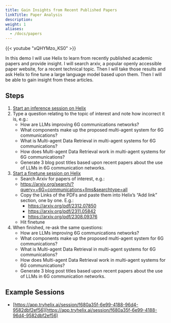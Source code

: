 ```yaml
---
title: Gain Insights from Recent Published Papers
linkTitle: Paper Analysis
description:
weight: 1
aliases:
  - /docs/papers
---
```


{{< youtube "xQHYMzo_KS0" >}}

In this demo I will use Helix to learn from recently published academic papers and provide insight. I will search arxiv, a popular openly accessible paper website, for a recent technical topic. Then I will take those results and ask Helix to fine tune a large language model based upon them. Then I will be able to gain insight from these articles.

## Steps

1. [Start an inference session on Helix](https://app.tryhelix.ai/?mode=inference&type=text)
2. Type a question relating to the topic of interest and note how incorrect it is, e.g.:
   * How are LLMs improving 6G communications networks?
   * What components make up the proposed multi-agent system for 6G communications?
   * What is Multi-agent Data Retrieval in multi-agent systems for 6G communications?
   * How does Multi-agent Data Retrieval work in multi-agent systems for 6G communications?
   * Generate 3 blog post titles based upon recent papers about the use of LLMs in 6G communication networks.
3. [Start a finetune session on Helix](https://app.tryhelix.ai/?mode=finetune&type=text)
   * Search Arxiv for papers of interest, e.g.:
   * https://arxiv.org/search/?query=+6G+communications+llms&searchtype=all
   * Copy the Links of the PDFs and paste them into Helix’s “Add link” section, one by one. E.g.:
     * https://arxiv.org/pdf/2312.07850
     * https://arxiv.org/pdf/2311.05842
     * https://arxiv.org/pdf/2308.09376 
   * Hit finetune
4. When finished, re-ask the same questions:
   * How are LLMs improving 6G communications networks?
   * What components make up the proposed multi-agent system for 6G communications?
   * What is Multi-agent Data Retrieval in multi-agent systems for 6G communications?
   * How does Multi-agent Data Retrieval work in multi-agent systems for 6G communications?
   * Generate 3 blog post titles based upon recent papers about the use of LLMs in 6G communication networks.

## Example Sessions
* [https://app.tryhelix.ai/session/f680a35f-6e99-4188-96d4-9582dbf2ef56](https://app.tryhelix.ai/session/f680a35f-6e99-4188-96d4-9582dbf2ef56)
